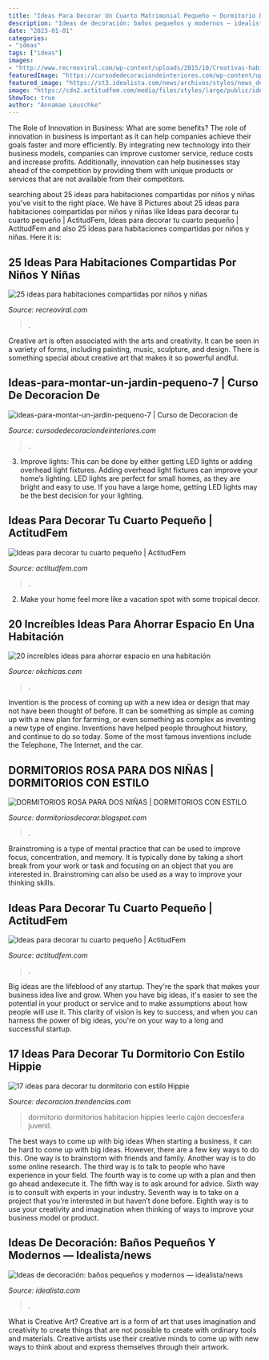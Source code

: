 ```yaml
---
title: "Ideas Para Decorar Un Cuarto Matrimonial Pequeño ~ Dormitorio Dormitorios Habitacion Hippies Leerlo Cajón Decoesfera Juvenil"
description: "Ideas de decoración: baños pequeños y modernos — idealista/news"
date: "2023-01-01"
categories:
- "ideas"
tags: ["ideas"]
images:
- "http://www.recreoviral.com/wp-content/uploads/2015/10/Creativas-habitaciones-compartidas-por-niños-y-niñas-19.jpg"
featuredImage: "https://cursodedecoraciondeinteriores.com/wp-content/uploads/2016/12/Ideas-para-montar-un-jardín-pequeño-7.jpg"
featured_image: "https://st3.idealista.com/news/archivos/styles/news_detail/public/2013-02/modern-bathroom_1.jpg?sv=noht6N55&amp;itok=lLPhBy7r"
image: "https://cdn2.actitudfem.com/media/files/styles/large/public/ideas-para-decorar-tu-cuarto-pequeno-12.jpg"
ShowToc: true
author: "Annamae Leuschke"
---
```



The Role of Innovation in Business: What are some benefits?
The role of innovation in business is important as it can help companies achieve their goals faster and more efficiently. By integrating new technology into their business models, companies can improve customer service, reduce costs and increase profits. Additionally, innovation can help businesses stay ahead of the competition by providing them with unique products or services that are not available from their competitors.

	

		
searching about 25 ideas para habitaciones compartidas por niños y niñas you've visit to the right place. We have 8 Pictures about 25 ideas para habitaciones compartidas por niños y niñas like Ideas para decorar tu cuarto pequeño | ActitudFem, Ideas para decorar tu cuarto pequeño | ActitudFem and also 25 ideas para habitaciones compartidas por niños y niñas. Here it is:
		
    
## 25 Ideas Para Habitaciones Compartidas Por Niños Y Niñas

<img loading=lazy src="http://www.recreoviral.com/wp-content/uploads/2015/10/Creativas-habitaciones-compartidas-por-niños-y-niñas-19.jpg" onerror="this.onerror=null;this.src='https://tse1.mm.bing.net/th?id=OIP.h5vB29-7BgDzGNy4uyeZLQHaEa&amp;pid=15.1';" alt="25 ideas para habitaciones compartidas por niños y niñas">

_Source: recreoviral.com_

>. 

	

Creative art is often associated with the arts and creativity. It can be seen in a variety of forms, including painting, music, sculpture, and design. There is something special about creative art that makes it so powerful andful.

    
## Ideas-para-montar-un-jardin-pequeno-7 | Curso De Decoracion De

<img loading=lazy src="https://cursodedecoraciondeinteriores.com/wp-content/uploads/2016/12/Ideas-para-montar-un-jardín-pequeño-7.jpg" onerror="this.onerror=null;this.src='https://tse1.mm.bing.net/th?id=OIP.pPSrk0MTrO2sOOHzbqznUwHaFj&amp;pid=15.1';" alt="ideas-para-montar-un-jardin-pequeno-7 | Curso de Decoracion de">

_Source: cursodedecoraciondeinteriores.com_

>. 

	

3. Improve lights: This can be done by either getting LED lights or adding overhead light fixtures.
Adding overhead light fixtures can improve your home’s lighting. LED lights are perfect for small homes, as they are bright and easy to use. If you have a large home, getting LED lights may be the best decision for your lighting.

    
## Ideas Para Decorar Tu Cuarto Pequeño | ActitudFem

<img loading=lazy src="https://cdn2.actitudfem.com/media/files/styles/large/public/ideas-para-decorar-tu-cuarto-pequeno-18.jpg" onerror="this.onerror=null;this.src='https://tse4.mm.bing.net/th?id=OIP.LP2oOzXnlNq-SeawjzcFUAHaFk&amp;pid=15.1';" alt="Ideas para decorar tu cuarto pequeño | ActitudFem">

_Source: actitudfem.com_

>. 

	

2. Make your home feel more like a vacation spot with some tropical decor.

    
## 20 Increíbles Ideas Para Ahorrar Espacio En Una Habitación

<img loading=lazy src="https://www.okchicas.com/wp-content/uploads/2015/06/ideas-para-ahorrar-espacio-17.jpg" onerror="this.onerror=null;this.src='https://tse3.mm.bing.net/th?id=OIP.MAAIkriwDbEVCh35j2vPkQHaMS&amp;pid=15.1';" alt="20 increíbles ideas para ahorrar espacio en una habitación">

_Source: okchicas.com_

>. 

	

Invention is the process of coming up with a new idea or design that may not have been thought of before. It can be something as simple as coming up with a new plan for farming, or even something as complex as inventing a new type of engine. Inventions have helped people throughout history, and continue to do so today. Some of the most famous inventions include the Telephone, The Internet, and the car.

    
## DORMITORIOS ROSA PARA DOS NIÑAS | DORMITORIOS CON ESTILO

<img loading=lazy src="http://1.bp.blogspot.com/-sCyw5vb0w8Q/UJqul_MgKxI/AAAAAAAAaDc/Gh965XitazE/s1600/dormitorio-rosa-para-dos4.jpg" onerror="this.onerror=null;this.src='https://tse3.mm.bing.net/th?id=OIP.c7Mib7_QYpNJVLnRnZwKiQHaE8&amp;pid=15.1';" alt="DORMITORIOS ROSA PARA DOS NIÑAS | DORMITORIOS CON ESTILO">

_Source: dormitoriosdecorar.blogspot.com_

>. 

	

Brainstroming is a type of mental practice that can be used to improve focus, concentration, and memory. It is typically done by taking a short break from your work or task and focusing on an object that you are interested in. Brainstroming can also be used as a way to improve your thinking skills.

    
## Ideas Para Decorar Tu Cuarto Pequeño | ActitudFem

<img loading=lazy src="https://cdn2.actitudfem.com/media/files/styles/large/public/ideas-para-decorar-tu-cuarto-pequeno-12.jpg" onerror="this.onerror=null;this.src='https://tse2.mm.bing.net/th?id=OIP.4knjfP--1IebMFjXUZE6IAHaFk&amp;pid=15.1';" alt="Ideas para decorar tu cuarto pequeño | ActitudFem">

_Source: actitudfem.com_

>. 

	

Big ideas are the lifeblood of any startup. They're the spark that makes your business idea live and grow. When you have big ideas, it's easier to see the potential in your product or service and to make assumptions about how people will use it. This clarity of vision is key to success, and when you can harness the power of big ideas, you're on your way to a long and successful startup.

    
## 17 Ideas Para Decorar Tu Dormitorio Con Estilo Hippie

<img loading=lazy src="https://i.blogs.es/1c6f92/dormitorios-hippie/original.jpg" onerror="this.onerror=null;this.src='https://tse3.mm.bing.net/th?id=OIP.IMX3oUOp2MctCd37hIoPPAHaFb&amp;pid=15.1';" alt="17 ideas para decorar tu dormitorio con estilo Hippie">

_Source: decoracion.trendencias.com_

>dormitorio dormitorios habitacion hippies leerlo cajón decoesfera juvenil. 

	

The best ways to come up with big ideas
When starting a business, it can be hard to come up with big ideas. However, there are a few key ways to do this. One way is to brainstorm with friends and family. Another way is to do some online research. The third way is to talk to people who have experience in your field. The fourth way is to come up with a plan and then go ahead andexecute it. The fifth way is to ask around for advice. Sixth way is to consult with experts in your industry. Seventh way is to take on a project that you’re interested in but haven’t done before. Eighth way is to use your creativity and imagination when thinking of ways to improve your business model or product.

    
## Ideas De Decoración: Baños Pequeños Y Modernos — Idealista/news

<img loading=lazy src="https://st3.idealista.com/news/archivos/styles/news_detail/public/2013-02/modern-bathroom_1.jpg?sv=noht6N55&amp;itok=lLPhBy7r" onerror="this.onerror=null;this.src='https://tse4.mm.bing.net/th?id=OIP.FToWmCgOkUJW1AX1iz0BjQHaLQ&amp;pid=15.1';" alt="Ideas de decoración: baños pequeños y modernos — idealista/news">

_Source: idealista.com_

>. 

	

What is Creative Art?
Creative art is a form of art that uses imagination and creativity to create things that are not possible to create with ordinary tools and materials. Creative artists use their creative minds to come up with new ways to think about and express themselves through their artwork.

